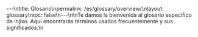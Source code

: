 ---\ntitle: Glosario\npermalink: /es/glossary/overview/\nlayout: glossary\ntoc: false\n---\n\nTe damos la bienvenida al glosario específico de injixo. Aquí encontrarás términos usados frecuentemente y sus significados.\n